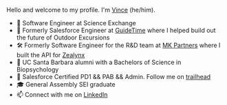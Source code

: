 Hello and welcome to my profile. I'm [Vince](http://vinceabuyuan.com) (he/him).

- 🔭 Software Engineer at Science Exchange
- 🌱 Formerly Salesforce Engineer at [GuideTime](https://www.guidetimebooking.com/s/) where I helped build out the future of Outdoor Excursions
- 🛠 Formerly Software Engineer for the R&D team at [MK Partners](https://www.mkpartners.com) where I built the API for [Zealynx](https://www.zealynx.com) 
- 🏫 UC Santa Barbara alumni with a Bachelors of Science in Biopsychology
- 🏅 Salesforce Certified PD1 && PAB && Admin. Follow me on [trailhead](https://trailblazer.me/id/vabuyuan)
- 🎓 General Assembly SEI graduate
- 📫 Connect with me on [LinkedIn](https://www.linkedin.com/in/vinceabuyuan/)

<!--
- 👨 Father of two (cats)
- 🔭 I’m currently working on Project Euler
- 🌱 I’m currently learning Jest Testing
**booyouon/booyouon** is a ✨ _special_ ✨ repository because its `README.md` (this file) appears on your GitHub profile.

Here are some ideas to get you started:

- 👯 I’m looking to collaborate on ...
- 🤔 I’m looking for help with ...
- 💬 Ask me about ...
- 📫 How to reach me: ...
- ⚡ Fun fact: ...
-->
